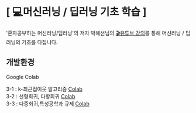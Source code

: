 # [ :computer:머신러닝 /  딥러닝 기초 학습 ]

'혼자공부하는 머신러닝/딥러닝'의 저자 박해선님의 [:clapper:유튜브 강의](https://www.youtube.com/c/HaesunPark_ML)를 통해 머신러닝 / 딥러닝의 기초를 다집니다.

## 개발환경
Google Colab


3-1 : k-최근접이웃 알고리즘 [Colab](https://colab.research.google.com/drive/1aDwGCRY4uWwtp26FIrjLN2p_E9kUAv1T#scrollTo=etwk64-uzrpf) <br>
3-2 : 선형회귀, 다항회귀  [Colab](https://colab.research.google.com/drive/1Tz4xBxEoFMJdisqS-blClW-DKa18Iija#scrollTo=a14uN4_m1Lu5) <br>
3-3 : 다중회귀,특성공학과 규제 [Colab](https://colab.research.google.com/drive/1guN9W-8e0epLCuVw9D3I8aFMPjzzl18E#scrollTo=FWQffgbyOsUc) <br>
